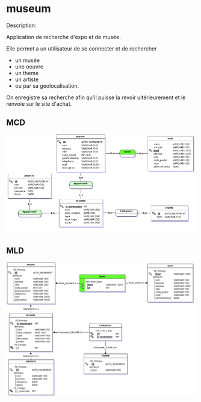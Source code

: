 # museum
Description:

Application de recherche d'expo et de musée.

Elle permet a un utilisateur de se connecter et de rechercher 
-  un musée
-  une oeuvre
-  un theme
-  un artiste
- ou par sa geolocalisation.
  
On enregistre sa recherche afin qu'il puisse la revoir ultérieurement et le renvoie sur le site d'achat.


## MCD
![](mcd.png)

## MLD
![](mld.png)
